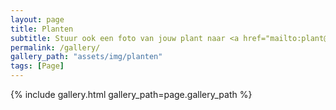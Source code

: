 ```yaml
---
layout: page
title: Planten
subtitle: Stuur ook een foto van jouw plant naar <a href="mailto:plant@mv8.xyz">plant@mv8.xyz</a>.
permalink: /gallery/
gallery_path: "assets/img/planten"
tags: [Page]
---
```


{% include gallery.html gallery_path=page.gallery_path %}
